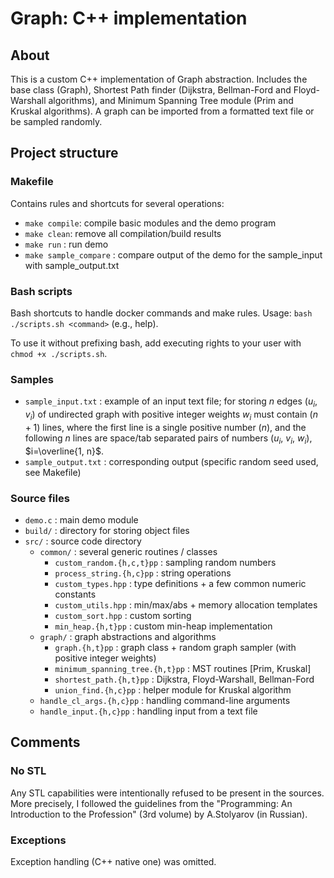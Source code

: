 # Graph: C++ implementation

## About

This is a custom C++ implementation of Graph abstraction. Includes the base
class (Graph), Shortest Path finder (Dijkstra, Bellman-Ford and Floyd-Warshall algorithms),
and Minimum Spanning Tree module (Prim and Kruskal algorithms). A graph can be imported
from a formatted text file or be sampled randomly.

## Project structure

### Makefile

Contains rules and shortcuts for several operations:

- ```make compile```: compile basic modules and the demo program
- ```make clean```: remove all compilation/build results
- ```make run``` : run demo
- ```make sample_compare``` : compare output of the demo for the sample_input with sample_output.txt


### Bash scripts

Bash shortcuts to handle docker commands and make rules. Usage:
```bash ./scripts.sh <command>``` (e.g., help).

To use it without prefixing bash, add executing rights to your user with ```chmod +x ./scripts.sh```.

### Samples

- ```sample_input.txt``` : example of an input text file; for storing $n$ edges ($u_i$, $v_i$) of undirected graph with positive integer weights $w_i$ must contain ($n+1$) lines, where the first line is a single positive number ($n$), and the following $n$ lines are space/tab separated pairs of numbers ($u_i$, $v_i$, $w_i$), $i=\overline{1, n}$.
- ```sample_output.txt``` : corresponding output (specific random seed used, see Makefile)

### Source files

- ```demo.c``` : main demo module
- ```build/``` : directory for storing object files
- ```src/``` : source code directory
    - ```common/``` : several generic routines / classes
        - ```custom_random.{h,c,t}pp``` : sampling random numbers
        - ```process_string.{h,c}pp``` : string operations
        - ```custom_types.hpp``` : type definitions + a few common numeric constants
        - ```custom_utils.hpp``` : min/max/abs + memory allocation templates
        - ```custom_sort.hpp``` : custom sorting
        - ```min_heap.{h,t}pp``` : custom min-heap implementation
    - ```graph/``` : graph abstractions and algorithms
        - ```graph.{h,t}pp``` : graph class + random graph sampler (with positive integer weights)
        - ```minimum_spanning_tree.{h,t}pp``` : MST routines [Prim, Kruskal]
        - ```shortest_path.{h,t}pp``` : Dijkstra, Floyd-Warshall, Bellman-Ford
        - ```union_find.{h,c}pp``` : helper module for Kruskal algorithm
    - ```handle_cl_args.{h,c}pp``` : handling command-line arguments
    - ```handle_input.{h,c}pp``` : handling input from a text file
    
## Comments

### No STL

Any STL capabilities were intentionally refused to be present in the sources. More precisely, I followed the guidelines from the
"Programming: An Introduction to the Profession" (3rd volume) by A.Stolyarov (in Russian).

### Exceptions

Exception handling (C++ native one) was omitted.

